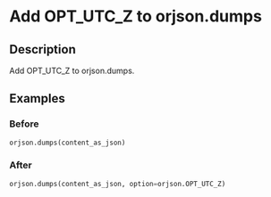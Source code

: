 # Add OPT_UTC_Z to orjson.dumps

## Description
Add OPT_UTC_Z to orjson.dumps.

## Examples

### Before

```python
orjson.dumps(content_as_json)
```

### After

```python
orjson.dumps(content_as_json, option=orjson.OPT_UTC_Z)
```

